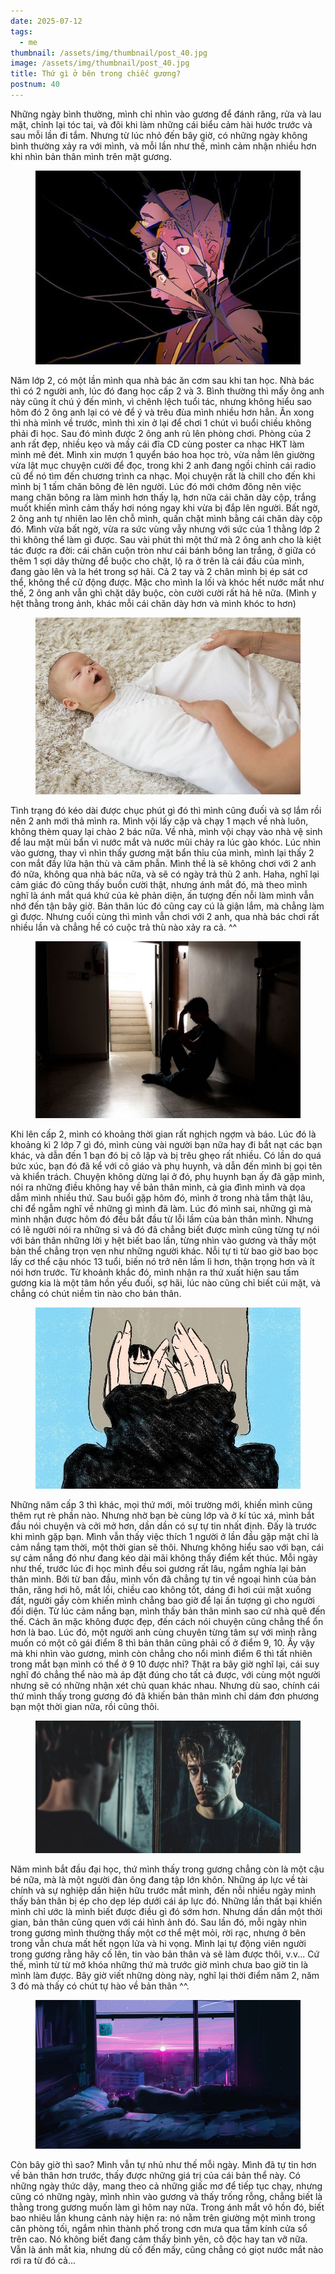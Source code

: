 ```yaml
---
date: 2025-07-12
tags:
  - me
thumbnail: /assets/img/thumbnail/post_40.jpg
image: /assets/img/thumbnail/post_40.jpg
title: Thứ gì ở bên trong chiếc gương?
postnum: 40
---
```


Những ngày bình thường, mình chỉ nhìn vào gương để đánh răng, rửa và lau mặt, chỉnh lại tóc tai, và đôi khi làm những cái biểu cảm hài hước trước và sau mỗi lần đi tắm. Nhưng từ lúc nhỏ đến bây giờ, có những ngày không bình thường xảy ra với mình, và mỗi lần như thế, mình cảm nhận nhiều hơn khi nhìn bản thân mình trên mặt gương.
<figure class="post-image" style="text-align: center;">
    <img itemprop="image" src="/assets/img/post_img/post40/mirror.jpg" />
</figure>
Năm lớp 2, có một lần mình qua nhà bác ăn cơm sau khi tan học. Nhà bác thì có 2 người anh, lúc đó đang học cấp 2 và 3. Bình thường thì mấy ông anh này cũng ít chú ý đến mình, vì chênh lệch tuổi tác, nhưng không hiểu sao hôm đó 2 ông anh lại có vẻ để ý và trêu đùa mình nhiều hơn hẳn. Ăn xong thì nhà mình về trước, mình thì xin ở lại để chơi 1 chút vì buổi chiều không phải đi học. Sau đó mình được 2 ông anh rủ lên phòng chơi. Phòng của 2 anh rất đẹp, nhiều kẹo và mấy cái đĩa CD cùng poster ca nhạc HKT làm mình mê đét. Mình xin mượn 1 quyển báo hoa học trò, vừa nằm lên giường vừa lật mục chuyện cười để đọc, trong khi 2 anh đang ngồi chỉnh cái radio cũ để nó tìm đến chương trình ca nhạc. Mọi chuyện rất là chill cho đến khi mình bị 1 tấm chăn bông đè lên người. Lúc đó mới chớm đông nên việc mang chăn bông ra làm mình hơn thấy lạ, hơn nữa cái chăn dày cộp, trắng muốt khiến mình cảm thấy hơi nóng ngay khi vừa bị đắp lên người. Bất ngờ, 2 ông anh tự nhiên lao lên chỗ mình, quấn chặt mình bằng cái chăn dày cộp đó. Mình vừa bất ngờ, vừa ra sức vùng vẫy nhưng với sức của 1 thằng lớp 2 thì không thể làm gì được. Sau vài phút thì một thứ mà 2 ông anh cho là kiệt tác được ra đời: cái chăn cuộn tròn như cái bánh bông lan trắng, ở giữa có thêm 1 sợi dây thừng để buộc cho chặt, lộ ra ở trên là cái đầu của mình, đang gào lên và la hét trong sợ hãi. Cả 2 tay và 2 chân mình bị ép sát cơ thể, không thể cử động được. Mặc cho mình la lối và khóc hết nước mắt như thế,  2 ông anh vẫn ghì chặt dây buộc, còn cười cười rất hả hê nữa. (Mình y hệt thằng trong ảnh, khác mỗi cái chăn dày hơn và mình khóc to hơn)

<figure class="post-image" style="text-align: center;">
    <img itemprop="image" src="/assets/img/post_img/post40/blanket.jpg" />
</figure>

Tình trạng đó kéo dài được chục phút gì đó thì mình cũng đuối và sợ lắm rồi nên 2 anh mới thả mình ra. Mình vội lấy cặp và chạy 1 mạch về nhà luôn, không thèm quay lại chào 2 bác nữa. Về nhà, mình vội chạy vào nhà vệ sinh để lau mặt mũi bẩn vì nước mắt và nước mũi chảy ra lúc gào khóc. Lúc nhìn vào gương, thay vì nhìn thấy gương mặt bẩn thỉu của mình, mình lại thấy 2 con mắt đầy lửa hận thù và căm phẫn. Mình thề là sẽ không chơi với 2 anh đó nữa, không qua nhà bác nữa, và sẽ có ngày trả thù 2 anh. Haha, nghĩ lại cảm giác đó cũng thấy buồn cười thật, nhưng ánh mắt đó, mà theo mình nghĩ là ánh mắt quá khứ của kẻ phản diện, ấn tượng đến nỗi làm mình vẫn nhớ đến tận bây giờ. Bản thân lúc đó cũng cay cú là giận lắm, mà chẳng làm gì được. Nhưng cuối cùng thì mình vẫn chơi với 2 anh, qua nhà bác chơi rất nhiều lần và chẳng hề có cuộc trả thù nào xảy ra cả. ^^

<figure class="post-image" style="text-align: center;">
    <img itemprop="image" src="/assets/img/post_img/post40/sad.jpg" />
</figure>
Khi lên cấp 2, mình có khoảng thời gian rất nghịch ngợm và báo. Lúc đó là khoảng kì 2 lớp 7 gì đó, mình cùng vài người bạn nữa hay đi bắt nạt các bạn khác, và dẫn đến 1 bạn đó bị cô lập và bị trêu ghẹo rất nhiều. Có lần do quá bức xúc, bạn đó đã kể với cô giáo và phụ huynh, và dẫn đến mình bị gọi tên và khiển trách. Chuyện không dừng lại ở đó, phụ huynh bạn ấy đã gặp mình, nói ra những điều không hay về bản thân mình, cả gia đình mình và dọa dẫm mình nhiều thứ. Sau buổi gặp hôm đó, mình ở trong nhà tắm thật lâu, chỉ để ngẫm nghĩ về những gì mình đã làm. Lúc đó mình sai, những gì mà mình nhận được hôm đó đều bắt đầu từ lỗi lầm của bản thân mình. Nhưng có lẽ người nói ra những sỉ vả đó đã chẳng biết được mình cũng từng tự nói với bản thân những lời y hệt biết bao lần, từng nhìn vào gương và thấy một bản thể chẳng trọn vẹn như những người khác. Nỗi tự ti từ bao giờ bao bọc lấy cơ thể cậu nhóc 13 tuổi, biến nó trở nên lầm lì hơn, thận trọng hơn và ít nói hơn trước. Từ khoảnh khắc đó, mình nhận ra thứ xuất hiện sau tấm gương kia là một tâm hồn yếu đuối, sợ hãi, lúc nào cũng chỉ biết cúi mặt, và chẳng có chút niềm tin nào cho bản thân.

<figure class="post-image" style="text-align: center;">
    <img itemprop="image" src="/assets/img/post_img/post40/unconfident.jpg" />
</figure>
Những năm cấp 3 thì khác, mọi thứ mới, môi trường mới, khiến mình cũng thêm rụt rè phần nào. Nhưng nhờ bạn bè cùng lớp và ở kí túc xá, mình bắt đầu nói chuyện và cởi mở hơn, dần dần có sự tự tin nhất định. Đấy là trước khi mình gặp bạn. Mình vẫn thấy việc thích 1 người ở lần đầu gặp mặt chỉ là cảm nắng tạm thời, một thời gian sẽ thôi. Nhưng không hiểu sao với bạn, cái sự cảm nắng đó như đang kéo dài mãi không thấy điểm kết thúc. Mỗi ngày như thế, trước lúc đi học mình đều soi gương rất lâu, ngắm nghía lại bản thân mình. Bởi từ ban đầu, mình vốn đã chẳng tự tin về ngoại hình của bản thân, răng hơi hô, mắt lồi, chiều cao không tốt, dáng đi hơi cúi mặt xuống đất, người gầy còm khiến mình chẳng bao giờ để lại ấn tượng gì cho người đối diện. Từ lúc cảm nắng bạn, mình thấy bản thân mình sao cứ nhà quê đến thế. Cách ăn mặc không được đẹp, đến cách nói chuyện cũng chẳng thể ổn hơn là bao. Lúc đó, một người anh cùng chuyên từng tâm sự với mình rằng muốn có một cô gái điểm 8 thì bản thân cũng phải cố ở điểm 9, 10. Ấy vậy mà khi nhìn vào gương, mình còn chẳng cho nổi mình điểm 6 thì tất nhiên trong mắt bạn mình có thể ở 9 10 được nhỉ? Thật ra bây giờ nghĩ lại, cái suy nghĩ đó chẳng thể nào mà áp đặt đúng cho tất cả được, với cùng một người nhưng sẽ có những nhận xét chủ quan khác nhau. Nhưng dù sao, chính cái thứ mình thấy trong gương đó đã khiến bản thân mình chỉ dám đơn phương bạn một thời gian nữa, rồi cũng thôi.

<figure class="post-image" style="text-align: center;">
    <img itemprop="image" src="/assets/img/post_img/post40/push.jpg" />
</figure>

Năm mình bắt đầu đại học, thứ mình thấy trong gương chẳng còn là một cậu bé nữa, mà là một người đàn ông đang tập lớn khôn. Những áp lực về tài chính và sự nghiệp dần hiện hữu trước mắt mình, đến nỗi nhiều ngày mình thấy bản thân bị ép cho dẹp lép dưới cái áp lực đó. Những lần thất bại khiến mình chỉ ước là mình biết được điều gì đó sớm hơn. Nhưng dần dần một thời gian, bản thân cũng quen với cái hình ảnh đó. Sau lần đó, mỗi ngày nhìn trong gương mình thường thấy một cơ thể mệt mỏi, rời rạc, nhưng ở bên trong vẫn chưa mất hết ngọn lửa và hi vọng. Mình lại tự động viên người trong gương rằng hãy cố lên, tin vào bản thân và sẽ làm được thôi, v.v... Cứ thế, mình từ từ mở khóa những thứ mà trước giờ mình chưa bao giờ tin là mình làm được. Bây giờ viết những dòng này, nghĩ lại thời điểm năm 2, năm 3 đó mà thấy có chút tự hào về bản thân ^^.

<figure class="post-image" style="text-align: center;">
    <img itemprop="image" src="/assets/img/post_img/post40/soul.jpg" />
</figure>
Còn bây giờ thì sao? Mình vẫn tự nhủ như thế mỗi ngày. Mình đã tự tin hơn về bản thân hơn trước, thấy được những giá trị của cái bản thể này. Có những ngày thức dậy, mang theo cả những giấc mơ để tiếp tục chạy, nhưng cũng có những ngày, mình nhìn vào gương và thấy trống rỗng, chẳng biết là thằng trong gương muốn làm gì hôm nay nữa. Trong ánh mắt vô hồn đó, biết bao nhiêu lần khung cảnh này hiện ra: nó nằm trên giường một mình trong căn phòng tối, ngắm nhìn thành phố trong cơn mưa qua tấm kính cửa sổ trên cao. Nó không biết đang cảm thấy bình yên, cô độc hay tan vỡ nữa. Vẫn là ánh mắt kia, nhưng dù cố đến mấy, cũng chẳng có giọt nước mắt nào rơi ra từ đó cả...